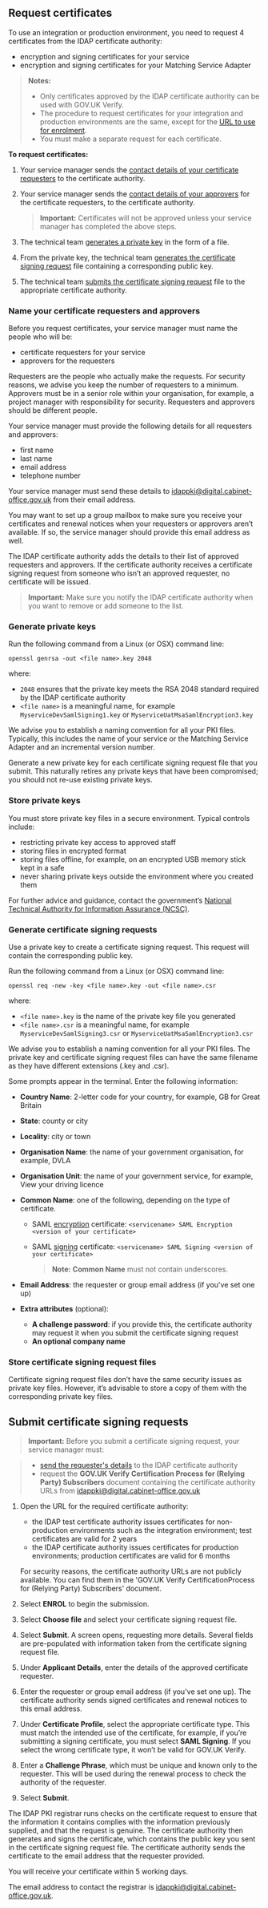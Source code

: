 ## Request certificates

To use an integration or production environment, you need to request 4
certificates from the IDAP certificate authority:

* encryption and signing certificates for your service
* encryption and signing certificates for your Matching Service Adapter

> **Notes:**
>
> * Only certificates approved by the IDAP certificate authority can be used with GOV.UK Verify.
> * The procedure to request certificates for your integration and production environments are the same, except for the [URL to use for enrolment](#submit-certificate-signing-requests).
> * You must make a separate request for each certificate.

**To request certificates:**

1. Your service manager sends the [contact details of your certificate requesters](#name-your-certificate-requesters-and-approvers) to the certificate authority.
1. Your service manager sends the [contact details of your approvers](#name-your-certificate-requesters-and-approvers) for the certificate requesters, to the certificate authority.

    > **Important:** Certificates will not be approved unless your service manager has completed the above steps.

1. The technical team [generates a private key](#generate-private-keys) in the form of a file.
1. From the private key, the technical team [generates the certificate signing request](#generate-certificate-signing-requests) file containing a corresponding public key.
1. The technical team [submits the certificate signing request](#submit-certificate-signing-requests) file to the appropriate certificate authority.

### Name your certificate requesters and approvers

Before you request certificates, your service manager must name the people who will be:

* certificate requesters for your service
* approvers for the requesters

Requesters are the people who actually make the requests.
For security reasons, we advise you keep the number of requesters to a
minimum. Approvers must be in a senior role within your organisation,
for example, a project manager with responsibility for security.
Requesters and approvers should be different people.

Your service manager must provide the following details for all
requesters and approvers:

* first name
* last name
* email address
* telephone number

Your service manager must send these details to <idappki@digital.cabinet-office.gov.uk> from their email address. 

You may want to set up a group mailbox to make sure you receive your
certificates and renewal notices when your requesters or approvers
aren’t available. If so, the service manager should provide this email
address as well.

The IDAP certificate authority adds the details to their list of
approved requesters and approvers. If the certificate authority receives
a certificate signing request from someone who isn’t an approved
requester, no certificate will be issued.

> **Important:** Make sure you notify the IDAP certificate authority when you want to
> remove or add someone to the list.

### Generate private keys

Run the following command from a Linux (or OSX) command line:

    openssl genrsa -out <file name>.key 2048

where:

* `2048` ensures that the private key meets the RSA 2048 standard required by the IDAP certificate authority
* `<file name>` is a meaningful name, for example `MyserviceDevSamlSigning1.key` or `MyserviceUatMsaSamlEncryption3.key`

We advise you to establish a naming convention for all your PKI files.
Typically, this includes the name of your service or the Matching
Service Adapter and an incremental version number.

Generate a new private key for each certificate signing request file
that you submit. This naturally retires any private keys that have been
compromised; you should not re-use existing private keys.

### Store private keys

You must store private key files in a secure environment. Typical
controls include:

* restricting private key access to approved staff
* storing files in encrypted format
* storing files offline, for example, on an encrypted USB memory stick kept in a safe
* never sharing private keys outside the environment where you created them

For further advice and guidance, contact the government’s [National
Technical Authority for Information Assurance
(NCSC)](https://www.ncsc.gov.uk/).

### Generate certificate signing requests

Use a private key to create a certificate signing request. This request
will contain the corresponding public key.

Run the following command from a Linux (or OSX) command line:

    openssl req -new -key <file name>.key -out <file name>.csr

where:

* `<file name>.key` is the name of the private key file you generated
* `<file name>.csr` is a meaningful name, for example `MyserviceDevSamlSigning3.csr` or `MyserviceUatMsaSamlEncryption3.csr`

We advise you to establish a naming convention for all your PKI files.
The private key and certificate signing request files can have the same
filename as they have different extensions (.key and .csr).

Some prompts appear in the terminal. Enter the following information:

* **Country Name**: 2-letter code for your country, for example, GB for Great Britain
* **State**: county or city
* **Locality**: city or town
* **Organisation Name**: the name of your government organisation, for example, DVLA
* **Organisation Unit**: the name of your government service, for example, View your driving licence
* **Common Name**: one of the following, depending on the type of certificate.
  * SAML [encryption](#encryption-certificates) certificate: `<servicename> SAML Encryption <version of your certificate>`
  * SAML [signing](#signing-certificates) certificate: `<servicename> SAML Signing <version of your certificate>`

    > **Note:** **Common Name** must not contain underscores.

* **Email Address**: the requester or group email address (if you've set one up)
* **Extra attributes** (optional):
  * **A challenge password**: if you provide this, the certificate authority may request it when you submit the certificate signing request
  * **An optional company name**

### Store certificate signing request files

Certificate signing request files don’t have the same security issues as
private key files. However, it’s advisable to store a copy of them with
the corresponding private key files.

## Submit certificate signing requests

> **Important:** Before you submit a certificate signing request, your service manager
> must:

>  * [send the requester's details](#name-your-certificate-requesters-and-approvers) to the IDAP certificate authority
>  * request the **GOV.UK Verify Certification Process for (Relying Party) Subscribers** document containing the certificate authority URLs from <idappki@digital.cabinet-office.gov.uk>

1. Open the URL for the required certificate authority:
    * the IDAP test certificate authority issues certificates for non-production environments such as the integration environment; test certificates are valid for 2 years
    * the IDAP certificate authority issues certificates for production environments; production certificates are valid for 6 months

    For security reasons, the certificate authority URLs are not publicly available. You can find them in the 'GOV.UK Verify CertificationProcess for (Relying Party) Subscribers' document.

1. Select **ENROL** to begin the submission.
1. Select **Choose file** and select your certificate signing request file.
1. Select **Submit**. A screen opens, requesting more details. Several fields are pre-populated with information taken from the certificate signing request file.
1. Under **Applicant Details**, enter the details of the approved certificate requester.
1. Enter the requester or group email address (if you've set one up). The certificate authority sends signed certificates and renewal notices to this email address.
1. Under **Certificate Profile**, select the appropriate certificate type. This must match the intended use of the certificate, for example, if you’re submitting a signing certificate, you must select **SAML Signing**. If you select the wrong certificate type, it won’t be valid for GOV.UK Verify.
1. Enter a **Challenge Phrase**, which must be unique and known only to the requester. This will be used during the renewal process to check the authority of the requester.
1. Select **Submit**.

The IDAP PKI registrar runs checks on the certificate request to ensure
that the information it contains complies with the information
previously supplied, and that the request is genuine. The certificate
authority then generates and signs the certificate, which contains the
public key you sent in the certificate signing request file. The
certificate authority sends the certificate to the email address that
the requester provided.

You will receive your certificate within 5 working days.

The email address to contact the registrar is <idappki@digital.cabinet-office.gov.uk>.
